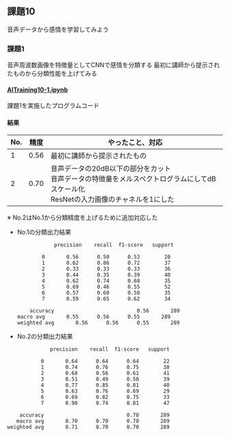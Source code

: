 ## 課題10
音声データから感情を学習してみよう

### 課題1
音声周波数画像を特徴量としてCNNで感情を分類する
最初に講師から提示されたものから分類性能を上げてみる

#### [AITraining10-1.ipynb](./AITraining10-1.ipynb)
課題1を実施したプログラムコード

#### 結果

| No. |  精度  | やったこと、対応 |
| ---- | ---- | ---- |
| 1 | 0.56 | 最初に講師から提示されたもの|
| 2 | 0.70 | 音声データの20dB以下の部分をカット<br>音声データの特徴量をメルスペクトログラムにしてdBスケール化<br>ResNetの入力画像のチャネルを1にした |

※ No.2はNo.1から分類精度を上げるために追加対応した


* No.1の分類出力結果
    ```
                precision    recall  f1-score   support

            0       0.56      0.50      0.53        20
            1       0.62      0.86      0.72        37
            2       0.33      0.33      0.33        36
            3       0.44      0.35      0.39        40
            4       0.62      0.74      0.68        35
            5       0.69      0.46      0.55        52
            6       0.57      0.60      0.58        35
            7       0.59      0.65      0.62        34

        accuracy                           0.56       289
    macro avg       0.55      0.56      0.55       289
    weighted avg       0.56      0.56      0.55       289
    ```
* No.2の分類出力結果
```
              precision    recall  f1-score   support

           0       0.64      0.64      0.64        22
           1       0.74      0.76      0.75        38
           2       0.68      0.56      0.61        41
           3       0.51      0.49      0.50        39
           4       0.77      0.85      0.81        40
           5       0.63      0.76      0.69        29
           6       0.69      0.82      0.75        33
           7       0.90      0.74      0.81        47

    accuracy                           0.70       289
   macro avg       0.70      0.70      0.70       289
weighted avg       0.71      0.70      0.70       289
```